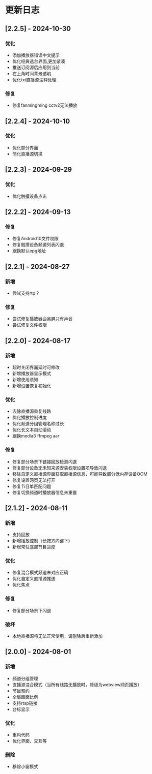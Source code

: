 # 更新日志

## [2.2.5] - 2024-10-30

### 优化

- 添加播放器错误中文提示
- 优化经典选台界面,更加紧凑
- 推送订阅源后应用到当前
- 右上角时间背景透明
- 优化txt直播源注释处理

### 修复

- 修复fanmingming cctv2无法播放

## [2.2.4] - 2024-10-10

### 优化

- 优化部分界面
- 简化直播源切换

## [2.2.3] - 2024-09-29

### 优化

- 优化触摸设备点击

## [2.2.2] - 2024-09-13

### 修复

- 修复Android10文件权限
- 修复触摸设备频道列表闪退
- 跟换默认epg地址

## [2.2.1] - 2024-08-27

### 新增

- 尝试支持rtp？

### 修复

- 尝试修复播放器会黑屏只有声音
- 尝试修复文件权限

## [2.2.0] - 2024-08-17

### 新增

- 超时关闭界面延时可修改
- 新增播放器显示模式
- 新增使用须知
- 新增设置恢复初始化

### 优化

- 去除直播源重复线路
- 优化播放控制进度
- 优化频道分组管理名称过长
- 优化长文本自动滚动
- 跟换media3 ffmpeg aar

### 修复

- 修复部分场景下链接回放检测闪退
- 修复部分设备无未知来源安装权限设置项导致闪退
- 移除自定义直播源界面获取直播源信息，可能导致部分低内存设备OOM
- 修复设置网页无法打开
- 修复节目单匹配问题
- 修复切换频道时播放器信息未重置

## [2.1.2] - 2024-08-11

### 新增

- 支持回放
- 新增播放控制（长按方向键下）
- 新增常驻底部节目进度

### 优化

- 修复混合模式频道未对应正确
- 优化自定义直播源推送
- 优化焦点

### 修复

- 修复部分场景下闪退

### 破坏

- 本地直播源将无法正常使用，请删除后重新添加

## [2.0.0] - 2024-08-01

### 新增

- 频道分组管理
- 直播源混合模式（当所有线路无播放时，降级为webview网页播放）
- 节目预约
- 全局画面比例
- 支持rtsp链接
- 台标显示

### 优化

- 重构代码
- 优化界面、交互等

### 删除

- 移除小窗模式
